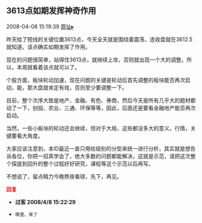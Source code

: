 ## 3613点如期发挥神奇作用
2008-04-08 15:19:39
[原址▸](http://www.fxgan.com/chan_time/2008_01_06/946.htm)



 昨天给了短线的关键位置3613点，今天全天就是围绕着震荡，连收盘就在3612.5就知道，该点确实如期发挥了作用。


 


 现在的问题很简单，站得住3613点，就继续上攻，否则就出现一个大的调整。所以，本周就看着该点就可以了。


 


 个股方面，板块轮动加速，现在问题的关键是轮动后首先调整的板块能否再次启动，能，那大盘就肯定有戏，否则至少要调整一下。


 


 目前，整个次序大致是地产、金融、有色、券商，然后今天是所有几乎大的题材都动了一下，创投、农业、三通、环保等等，因此，后面还是要看金融地产能否再次启动。


 


 当然，一些小板块的轮动还会继续，但对于大局，这些都没多大的意义。行情，关键要看大角度。


 


 大家应该注意到，本ID最近一直只用给级别的分型来统一进行分析，其实就是想告诉各位，你把一招真学会了，绝大多数的问题都能解决，这就是示范，请把这次整个探底到回升的整个过程好好研究，课程等这个示范以后再写。


 


 不想说了，留点精力今晚熬夜看球，先下，再见。





<font color='red'>**回复**</font>


- **过客 2008/4/8 15:22:29**
- ```
  哪里、来了
  ```

